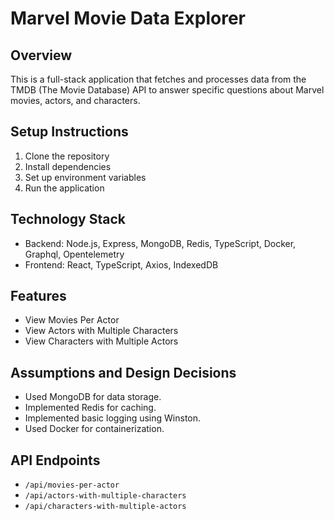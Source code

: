 # Marvel Movie Data Explorer

## Overview
This is a full-stack application that fetches and processes data from the TMDB (The Movie Database) API to answer specific questions about Marvel movies, actors, and characters.

## Setup Instructions
1. Clone the repository
2. Install dependencies
3. Set up environment variables
4. Run the application

## Technology Stack
- Backend: Node.js, Express, MongoDB, Redis, TypeScript, Docker, Graphql, Opentelemetry
- Frontend: React, TypeScript, Axios, IndexedDB

## Features
- View Movies Per Actor
- View Actors with Multiple Characters
- View Characters with Multiple Actors

## Assumptions and Design Decisions
- Used MongoDB for data storage.
- Implemented Redis for caching.
- Implemented basic logging using Winston.
- Used Docker for containerization.

## API Endpoints

- `/api/movies-per-actor`
- `/api/actors-with-multiple-characters`
- `/api/characters-with-multiple-actors`

